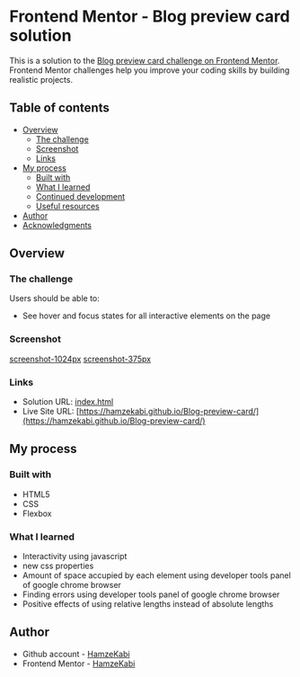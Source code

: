 # Frontend Mentor - Blog preview card solution

This is a solution to the [Blog preview card challenge on Frontend Mentor](https://www.frontendmentor.io/challenges/blog-preview-card-ckPaj01IcS). Frontend Mentor challenges help you improve your coding skills by building realistic projects. 

## Table of contents

- [Overview](#overview)
  - [The challenge](#the-challenge)
  - [Screenshot](#screenshot)
  - [Links](#links)
- [My process](#my-process)
  - [Built with](#built-with)
  - [What I learned](#what-i-learned)
  - [Continued development](#continued-development)
  - [Useful resources](#useful-resources)
- [Author](#author)
- [Acknowledgments](#acknowledgments)

## Overview

### The challenge

Users should be able to:

- See hover and focus states for all interactive elements on the page

### Screenshot

[screenshot-1024px](screenshot-1024px.png)
[screenshot-375px](screenshot-375px.png)

### Links

- Solution URL: [index.html](index.html)
- Live Site URL: [https://hamzekabi.github.io/Blog-preview-card/](https://hamzekabi.github.io/Blog-preview-card/)

## My process

### Built with

- HTML5
- CSS
- Flexbox

### What I learned
- Interactivity using javascript
- new css properties
- Amount of space accupied by each element using developer tools panel of google chrome browser
- Finding errors using developer tools panel of google chrome browser
- Positive effects of using relative lengths instead of absolute lengths

## Author

- Github account - [HamzeKabi](https://github.com/HamzeKabi)
- Frontend Mentor - [HamzeKabi](https://www.frontendmentor.io/profile/HamzeKabi)

